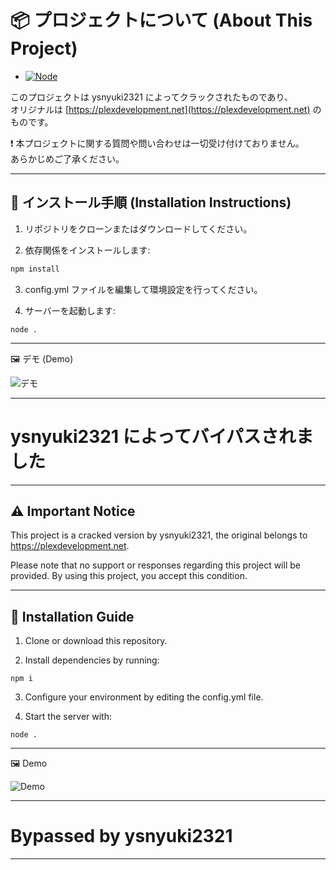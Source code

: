 # 📦 プロジェクトについて (About This Project)

* [![Node](https://img.shields.io/badge/Node.js-339933?style=flat&logo=node.js&logoColor=white)](https://nodejs.org/)

このプロジェクトは ysnyuki2321 によってクラックされたものであり、  
オリジナルは [https://plexdevelopment.net](https://plexdevelopment.net) のものです。  

❗️ 本プロジェクトに関する質問や問い合わせは一切受け付けておりません。  
あらかじめご了承ください。

---

## 🚀 インストール手順 (Installation Instructions)

1. リポジトリをクローンまたはダウンロードしてください。
 
2. 依存関係をインストールします:

```bash
npm install
```
3. config.yml ファイルを編集して環境設定を行ってください。

4. サーバーを起動します:

```
node .
```

---

🖼️ デモ (Demo)

![デモ](https://i.imgur.com/9Rs9pXT.png)

---

# ysnyuki2321 によってバイパスされました

---

## ⚠️ Important Notice

This project is a cracked version by ysnyuki2321,
the original belongs to https://plexdevelopment.net.

Please note that no support or responses regarding this project will be provided.
By using this project, you accept this condition.


---

## 🚀 Installation Guide

1. Clone or download this repository.


2. Install dependencies by running:

```
npm i
```

3. Configure your environment by editing the config.yml file.


4. Start the server with:

```
node .
```

---

🖼️ Demo

![Demo](https://i.imgur.com/9Rs9pXT.png)

---

# Bypassed by ysnyuki2321 

---
